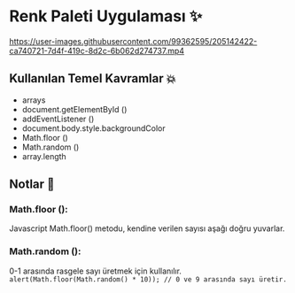 # Renk Paleti Uygulaması ✨



https://user-images.githubusercontent.com/99362595/205142422-ca740721-7d4f-419c-8d2c-6b062d274737.mp4


## Kullanılan Temel Kavramlar 💥

- arrays
- document.getElementById ()
- addEventListener ()
- document.body.style.backgroundColor
- Math.floor ()
- Math.random ()
- array.length

## Notlar 📌

### Math.floor (): 
Javascript Math.floor() metodu, kendine verilen sayısı aşağı doğru yuvarlar.

### Math.random ():
 0-1 arasında rasgele sayı üretmek için kullanılır. 
 <br>
 `alert(Math.floor(Math.random() * 10)); // 0 ve 9 arasında sayı üretir.`

  
